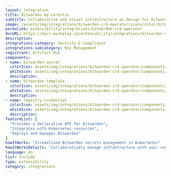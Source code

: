 ```yaml
---
layout: integration
title: Bitwarden by Lerentis
subtitle: Collaborative and visual infrastructure as design for Bitwarden by Lerentis
image: /assets/img/integrations/bitwarden-crd-operator/icons/color/bitwarden-crd-operator-color.svg
permalink: extensibility/integrations/bitwarden-crd-operator
docURL: https://docs.meshplay.io/extensibility/integrations/bitwarden-crd-operator
description: 
integrations-category: Security & Compliance
integrations-subcategory: Key Management
registrant: Artifact Hub
components: 
- name: bitwarden-secret
  colorIcon: assets/img/integrations/bitwarden-crd-operator/components/bitwarden-secret/icons/color/bitwarden-secret-color.svg
  whiteIcon: assets/img/integrations/bitwarden-crd-operator/components/bitwarden-secret/icons/white/bitwarden-secret-white.svg
  description: 
- name: bitwarden-template
  colorIcon: assets/img/integrations/bitwarden-crd-operator/components/bitwarden-template/icons/color/bitwarden-template-color.svg
  whiteIcon: assets/img/integrations/bitwarden-crd-operator/components/bitwarden-template/icons/white/bitwarden-template-white.svg
  description: 
- name: registry-credential
  colorIcon: assets/img/integrations/bitwarden-crd-operator/components/registry-credential/icons/color/registry-credential-color.svg
  whiteIcon: assets/img/integrations/bitwarden-crd-operator/components/registry-credential/icons/white/registry-credential-white.svg
  description: 
featureList: [
  "Provides a declarative API for Bitwarden",
  "Integrates with Kubernetes resources",
  "Deploys and manages Bitwarden"
]
howItWorks: "Streamlined Bitwarden secrets management in Kubernetes"
howItWorksDetails: "Collaboratively manage infrastructure with your coworkers synchronously sharing the same designs."
language: en
list: include
type: extensibility
category: integrations
---
```

